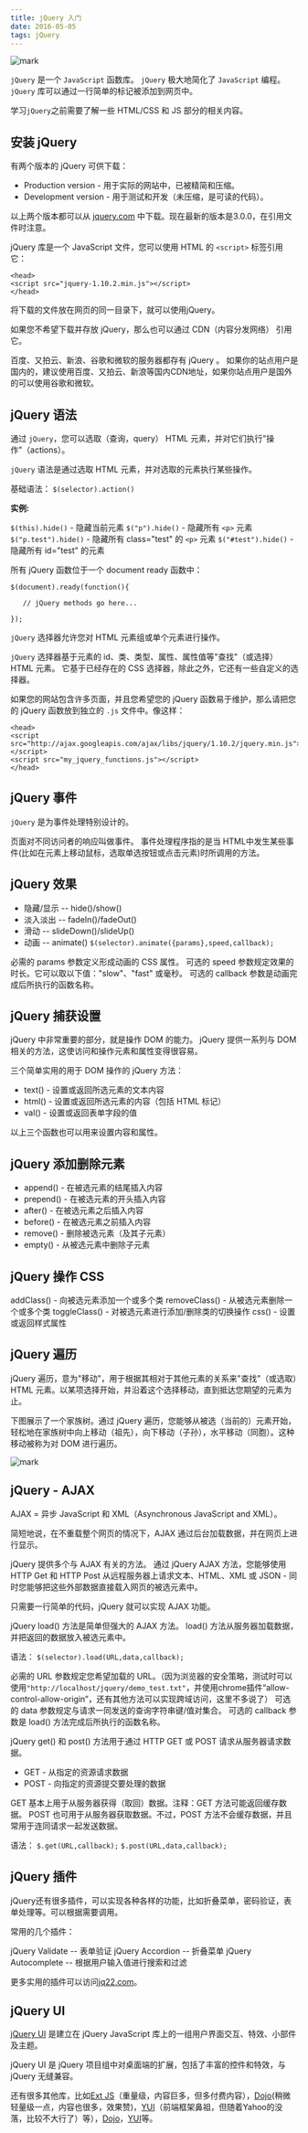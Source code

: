 ```yaml
---
title: jQuery 入门
date: 2016-05-05 
tags: jQuery
---
```


![mark](http://oc1hnrd8p.bkt.clouddn.com/photos/20170309/101018642.png)


`jQuery` 是一个 `JavaScript` 函数库。
`jQuery` 极大地简化了 `JavaScript` 编程。
`jQuery` 库可以通过一行简单的标记被添加到网页中。

学习`jQuery`之前需要了解一些 HTML/CSS 和 JS 部分的相关内容。


<!-- more -->

## 安装 jQuery

有两个版本的 jQuery 可供下载：

* Production version - 用于实际的网站中，已被精简和压缩。
* Development version - 用于测试和开发（未压缩，是可读的代码）。

以上两个版本都可以从 [jquery.com][1] 中下载。现在最新的版本是3.0.0，在引用文件时注意。

jQuery 库是一个 JavaScript 文件，您可以使用 HTML 的 `<script>` 标签引用它：

```
<head>
<script src="jquery-1.10.2.min.js"></script>
</head>
```

将下载的文件放在网页的同一目录下，就可以使用jQuery。

如果您不希望下载并存放 jQuery，那么也可以通过 CDN（内容分发网络） 引用它。

百度、又拍云、新浪、谷歌和微软的服务器都存有 jQuery 。
如果你的站点用户是国内的，建议使用百度、又拍云、新浪等国内CDN地址，如果你站点用户是国外的可以使用谷歌和微软。

## jQuery 语法

通过 `jQuery`，您可以选取（查询，query） HTML 元素，并对它们执行"操作"（actions）。

`jQuery` 语法是通过选取 HTML 元素，并对选取的元素执行某些操作。


基础语法： `$(selector).action()`


**实例:**

`$(this).hide()` - 隐藏当前元素
`$("p").hide()` - 隐藏所有 `<p>` 元素
`$("p.test").hide()` - 隐藏所有 class="test" 的 `<p>` 元素
`$("#test").hide()` - 隐藏所有 id="test" 的元素


所有 jQuery 函数位于一个 document ready 函数中：

```
$(document).ready(function(){

   // jQuery methods go here...

});
```
`jQuery` 选择器允许您对 HTML 元素组或单个元素进行操作。

`jQuery` 选择器基于元素的 id、类、类型、属性、属性值等"查找"（或选择）HTML 元素。 它基于已经存在的 CSS 选择器，除此之外，它还有一些自定义的选择器。


如果您的网站包含许多页面，并且您希望您的 jQuery 函数易于维护，那么请把您的 jQuery 函数放到独立的 `.js` 文件中。像这样：


```
<head>
<script src="http://ajax.googleapis.com/ajax/libs/jquery/1.10.2/jquery.min.js">
</script>
<script src="my_jquery_functions.js"></script>
</head>
```

## jQuery 事件 


`jQuery` 是为事件处理特别设计的。

页面对不同访问者的响应叫做事件。
事件处理程序指的是当 HTML中发生某些事件(比如在元素上移动鼠标，选取单选按钮或点击元素)时所调用的方法。



## jQuery 效果 

* 隐藏/显示 -- hide()/show()
* 淡入淡出 -- fadeIn()/fadeOut()
* 滑动 -- slideDown()/slideUp()
* 动画 -- animate()
`$(selector).animate({params},speed,callback);`

必需的 params 参数定义形成动画的 CSS 属性。
可选的 speed 参数规定效果的时长。它可以取以下值："slow"、"fast" 或毫秒。
可选的 callback 参数是动画完成后所执行的函数名称。


## jQuery 捕获设置


jQuery 中非常重要的部分，就是操作 DOM 的能力。
jQuery 提供一系列与 DOM 相关的方法，这使访问和操作元素和属性变得很容易。


三个简单实用的用于 DOM 操作的 jQuery 方法：


* text() - 设置或返回所选元素的文本内容
* html() - 设置或返回所选元素的内容（包括 HTML 标记）
* val() - 设置或返回表单字段的值

以上三个函数也可以用来设置内容和属性。


## jQuery 添加删除元素

* append() - 在被选元素的结尾插入内容
* prepend() - 在被选元素的开头插入内容
* after() - 在被选元素之后插入内容
* before() - 在被选元素之前插入内容
* remove() - 删除被选元素（及其子元素）
* empty() - 从被选元素中删除子元素



## jQuery 操作 CSS

addClass() - 向被选元素添加一个或多个类
removeClass() - 从被选元素删除一个或多个类
toggleClass() - 对被选元素进行添加/删除类的切换操作
css() - 设置或返回样式属性

## jQuery 遍历

jQuery 遍历，意为"移动"，用于根据其相对于其他元素的关系来"查找"（或选取）HTML 元素。以某项选择开始，并沿着这个选择移动，直到抵达您期望的元素为止。

下图展示了一个家族树。通过 jQuery 遍历，您能够从被选（当前的）元素开始，轻松地在家族树中向上移动（祖先），向下移动（子孙），水平移动（同胞）。这种移动被称为对 DOM 进行遍历。


![mark](http://oc1hnrd8p.bkt.clouddn.com/photos/20170309/101438646.png)


## jQuery - AJAX



AJAX = 异步 JavaScript 和 XML（Asynchronous JavaScript and XML）。


简短地说，在不重载整个网页的情况下，AJAX 通过后台加载数据，并在网页上进行显示。

jQuery 提供多个与 AJAX 有关的方法。
通过 jQuery AJAX 方法，您能够使用 HTTP Get 和 HTTP Post 从远程服务器上请求文本、HTML、XML 或 JSON - 同时您能够把这些外部数据直接载入网页的被选元素中。


只需要一行简单的代码，jQuery 就可以实现 AJAX 功能。


jQuery load() 方法是简单但强大的 AJAX 方法。
load() 方法从服务器加载数据，并把返回的数据放入被选元素中。

语法：
`$(selector).load(URL,data,callback);`

必需的 URL 参数规定您希望加载的 URL。（因为浏览器的安全策略，测试时可以使用`"http://localhost/jquery/demo_test.txt"`，并使用chrome插件“allow-control-allow-origin”，还有其他方法可以实现跨域访问，这里不多说了）
可选的 data 参数规定与请求一同发送的查询字符串键/值对集合。
可选的 callback 参数是 load() 方法完成后所执行的函数名称。


jQuery get() 和 post() 方法用于通过 HTTP GET 或 POST 请求从服务器请求数据。

 - GET - 从指定的资源请求数据
 - POST - 向指定的资源提交要处理的数据

GET 基本上用于从服务器获得（取回）数据。注释：GET 方法可能返回缓存数据。
POST 也可用于从服务器获取数据。不过，POST 方法不会缓存数据，并且常用于连同请求一起发送数据。


语法：
`$.get(URL,callback);`
`$.post(URL,data,callback);`

## jQuery 插件


jQuery还有很多插件，可以实现各种各样的功能，比如折叠菜单，密码验证，表单处理等。可以根据需要调用。

常用的几个插件：

jQuery Validate -- 表单验证
jQuery Accordion -- 折叠菜单
jQuery Autocomplete -- 根据用户输入值进行搜索和过滤

更多实用的插件可以访问[jq22.com][3]。


## jQuery UI

[jQuery UI][4] 是建立在 jQuery JavaScript 库上的一组用户界面交互、特效、小部件及主题。

jQuery UI 是 jQuery 项目组中对桌面端的扩展，包括了丰富的控件和特效，与 jQuery 无缝兼容。

还有很多其他库，比如[Ext JS][5]（重量级，内容巨多，但多付费内容），[Dojo][6](稍微轻量级一点，内容也很多，效果赞)，[YUI][7]（前端框架鼻祖，但随着Yahoo的没落，比较不大行了）等），[Dojo][6]，[YUI][7]等。



  [1]: http://jquery.com/download/
  [3]: http://www.jq22.com/
  [4]: http://jqueryui.com/
  [5]: http://extjs.org.cn/
  [6]: http://dojotoolkit.org/
  [7]: http://yuilibrary.com/